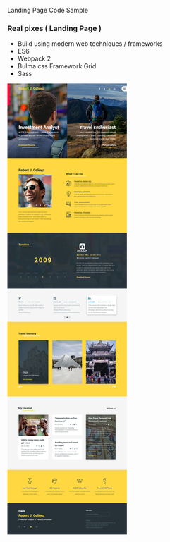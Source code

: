 Landing Page Code Sample

### Real pixes ( Landing Page )

- Build using modern web techniques / frameworks
- ES6
- Webpack 2
- Bulma css Framework Grid
- Sass

![landing page](https://github.com/DavidStrada/Porfolio-Robert/blob/master/Colingz_Free_Personal_Website_Template-_Home.jpg)

